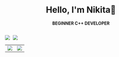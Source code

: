 <div align="center">
  
# Hello, I'm Nikita🤝

**BEGINNER C++ DEVELOPER**

<br/>

<div style="display: flex; gap: 10px; align-items: flex-start;">
  <img src="https://github-readme-stats-plus.vercel.app/api?username=jak3boom&show_icons=true&rank_icon=github&title_color=000000&text_color=000000&icon_color=000000&bg_color=ffffff&ring_color=000000&border_color=000000&hide_border=false&hide=prs&card_width=450" />
  <img src="https://github-readme-stats.vercel.app/api/top-langs/?username=jak3boom&layout=compact&title_color=ffffff&text_color=ffffff&bg_color=000000&border_color=ffffff&hide_border=false&card_width=300" />
</div>

<table>
  <tr>
    <td>
      <img src="https://github-readme-stats-plus.vercel.app/api?username=jak3boom&show_icons=true&rank_icon=github&title_color=000000&text_color=000000&icon_color=000000&bg_color=ffffff&ring_color=000000&border_color=000000&hide_border=false&hide=prs" />
    </td>
    <td>
      <img src="https://github-readme-stats.vercel.app/api/top-langs/?username=jak3boom&layout=compact&title_color=ffffff&text_color=ffffff&bg_color=000000&border_color=ffffff&hide_border=false" />
    </td>
  </tr>
</table>

</div>
